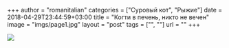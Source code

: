 +++
author = "romanitalian"
categories = ["Суровый кот", "Рыжие"]
date = 2018-04-29T23:44:59+03:00
title = "Когти в печень, никто не вечен"
image = "imgs/page1.jpg"
layout = "post"
tags = ["", ""]
url = ""
+++

<img src="/imgs/page1.jpg">
